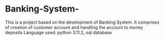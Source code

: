 # Banking-System-
This is a project based on the development of Banking System. It comprises of creation of customer account and handling the account to money deposits Language used: python 3.11.2, sql database
